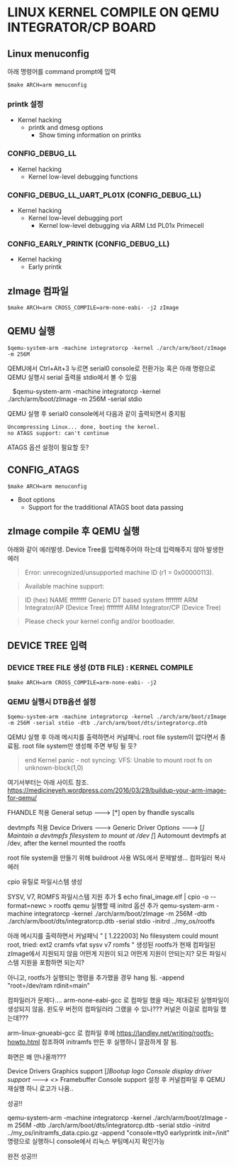 # LINUX KERNEL COMPILE ON QEMU INTEGRATOR/CP BOARD
## Linux menuconfig
아래 명령어를 command prompt에 입력

    $make ARCH=arm menuconfig

### printk 설정
* Kernel hacking 
    * printk and dmesg options 
        * Show timing information on printks

### CONFIG_DEBUG_LL
* Kernel hacking
    * Kernel low-level debugging functions

### CONFIG_DEBUG_LL_UART_PL01X (CONFIG_DEBUG_LL)
* Kernel hacking
    * Kernel low-level debugging port
        * Kernel low-level debugging via ARM Ltd PL01x Primecell

### CONFIG_EARLY_PRINTK (CONFIG_DEBUG_LL)
* Kernel hacking
    * Early printk

## zImage 컴파일

    $make ARCH=arm CROSS_COMPILE=arm-none-eabi- -j2 zImage

## QEMU 실행

    $qemu-system-arm -machine integratorcp -kernel ./arch/arm/boot/zImage -m 256M
QEMU에서 Ctrl+Alt+3 누르면 serial0 console로 전환가능
혹은 아래 명령으로 QEMU 실행시 serial 출력을 stdio에서 볼 수 있음

    $qemu-system-arm -machine integratorcp -kernel ./arch/arm/boot/zImage -m 256M -serial stdio

QEMU 실행 후 serial0 console에서 다음과 같이 출력되면서 중지됨

    Uncompressing Linux... done, booting the kernel.
    no ATAGS support: can't continue
ATAGS 옵션 설정이 필요할 듯?

## CONFIG_ATAGS

    $make ARCH=arm menuconfig
* Boot options
    * Support for the tradditional ATAGS boot data passing

## zImage compile 후 QEMU 실행
아래와 같이 에러발생. Device Tree를 입력해주어야 하는데 입력해주지 않아 발생한 에러

>Error: unrecognized/unsupported machine ID (r1 = 0x00000113).

>Available machine support:

>ID (hex)        NAME
>ffffffff        Generic DT based system
>ffffffff        ARM Integrator/AP (Device Tree)
>ffffffff        ARM Integrator/CP (Device Tree)

>Please check your kernel config and/or bootloader.

## DEVICE TREE 입력
### DEVICE TREE FILE 생성 (DTB FILE) : KERNEL COMPILE

    $make ARCH=arm CROSS_COMPILE=arm-none-eabi- -j2

### QEMU 실행시 DTB옵션 설정

    $qemu-system-arm -machine integratorcp -kernel ./arch/arm/boot/zImage -m 256M -serial stdio -dtb ./arch/arm/boot/dts/integratorcp.dtb

QEMU 실행 후 아래 메시지를 출력하면서 커널패닉.
root file system이 없다면서 종료됨.
root file system만 생성해 주면 부팅 될 듯?

> end Kernel panic - not syncing: VFS: Unable to mount root fs on unknown-block(1,0)


여기서부터는 아래 사이트 참조.
https://medicineyeh.wordpress.com/2016/03/29/buildup-your-arm-image-for-qemu/

FHANDLE 적용
General setup  --->
[*] open by fhandle syscalls

devtmpfs 적용
Device Drivers  --->
  Generic Driver Options  --->
    [*] Maintain a devtmpfs filesystem to mount at /dev
    [*]   Automount devtmpfs at /dev, after the kernel mounted the rootfs

root file system을 만들기 위해 buildroot 사용
WSL에서 문제발생... 컴파일러 복사 에러


cpio 유틸로 파일시스템 생성

SYSV, V7, ROMFS 파일시스템 지원 추가
$ echo final_image.elf | cpio -o --format=newc > rootfs
qemu 실행할 때 initrd 옵션 추가
qemu-system-arm -machine integratorcp -kernel ./arch/arm/boot/zImage -m 256M -dtb ./arch/arm/boot/dts/integratorcp.dtb -serial stdio -initrd ../my_os/rootfs

아래 메시지를 출력하면서 커널패닉
"
[    1.222003] No filesystem could mount root, tried:  ext2 cramfs vfat sysv v7 romfs
"
생성된 rootfs가 현재 컴파일된 zImage에서 지원되지 않음
어떤게 지원이 되고 어떤게 지원이 안되는지?
모든 파일시스템 지원을 포함하면 되는지?

아니고, rootfs가 실행되는 명령을 추가했을 경우 hang 됨.
-append "root=/dev/ram rdinit=main"


컴파일러가 문제다....
arm-none-eabi-gcc 로 컴파일 했을 때는 제대로된 실행파일이 생성되지 않음.
윈도우 버전의 컴파일러라 그랬을 수 있나??? 커널은 이걸로 컴파일 했는데???

arm-linux-gnueabi-gcc 로 컴파일 후에 
https://landley.net/writing/rootfs-howto.html
참조하여 initramfs 만든 후 실행하니 깔끔하게 잘 됨.

화면은 왜 안나올까???

Device Drivers
 Graphics support
  [*]Bootup logo
     Console display driver support --->
      <*> Framebuffer Console support
설정 후 커널컴파일 후 QEMU 재실행 하니 로고가 나옴.. 

성공!!

qemu-system-arm -machine integratorcp -kernel ./arch/arm/boot/zImage -m 256M -dtb ./arch/arm/boot/dts/integratorcp.dtb -serial stdio -initrd ../my_os/initramfs_data.cpio.gz -append "console=tty0 earlyprintk init=/init"
명령으로 실행하니 console에서 리눅스 부팅메시지 확인가능

완전 성공!!!
